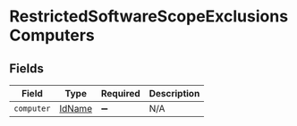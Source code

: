 # RestrictedSoftwareScopeExclusionsComputers


## Fields

| Field                                   | Type                                    | Required                                | Description                             |
| --------------------------------------- | --------------------------------------- | --------------------------------------- | --------------------------------------- |
| `computer`                              | [IdName](../../models/shared/idname.md) | :heavy_minus_sign:                      | N/A                                     |